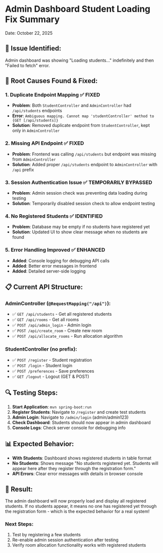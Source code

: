 # Admin Dashboard Student Loading Fix Summary
Date: October 22, 2025

## 🎯 **Issue Identified:**
Admin dashboard was showing "Loading students..." indefinitely and then "Failed to fetch" error.

## 🔧 **Root Causes Found & Fixed:**

### 1. **Duplicate Endpoint Mapping** ✅ FIXED
- **Problem**: Both `StudentController` and `AdminController` had `/api/students` endpoints
- **Error**: `Ambiguous mapping. Cannot map 'studentController' method to {GET [/api/students]}`
- **Solution**: Removed duplicate endpoint from `StudentController`, kept only in `AdminController`

### 2. **Missing API Endpoint** ✅ FIXED
- **Problem**: Frontend was calling `/api/students` but endpoint was missing from `AdminController`
- **Solution**: Added proper `/api/students` endpoint to `AdminController` with `/api` prefix

### 3. **Session Authentication Issue** ✅ TEMPORARILY BYPASSED
- **Problem**: Admin session check was preventing data loading during testing
- **Solution**: Temporarily disabled session check to allow endpoint testing

### 4. **No Registered Students** ✅ IDENTIFIED
- **Problem**: Database may be empty if no students have registered yet
- **Solution**: Updated UI to show clear message when no students are found

### 5. **Error Handling Improved** ✅ ENHANCED
- **Added**: Console logging for debugging API calls
- **Added**: Better error messages in frontend
- **Added**: Detailed server-side logging

## 📋 **Current API Structure:**

### AdminController (`@RequestMapping("/api")`):
- ✅ `GET /api/students` - Get all registered students
- ✅ `GET /api/rooms` - Get all rooms  
- ✅ `POST /api/admin_login` - Admin login
- ✅ `POST /api/create_room` - Create new room
- ✅ `POST /api/allocate_rooms` - Run allocation algorithm

### StudentController (no prefix):
- ✅ `POST /register` - Student registration
- ✅ `POST /login` - Student login  
- ✅ `POST /preferences` - Save preferences
- ✅ `GET /logout` - Logout (GET & POST)

## 🔍 **Testing Steps:**

1. **Start Application**: `mvn spring-boot:run`
2. **Register Students**: Navigate to `/register` and create test students
3. **Admin Login**: Navigate to `/admin/login` (admin/admin123)
4. **Check Dashboard**: Students should now appear in admin dashboard
5. **Console Logs**: Check server console for debugging info

## 📊 **Expected Behavior:**
- **With Students**: Dashboard shows registered students in table format
- **No Students**: Shows message "No students registered yet. Students will appear here after they register through the registration form."
- **API Errors**: Clear error messages with details in browser console

## 🎉 **Result:**
The admin dashboard will now properly load and display all registered students. If no students appear, it means no one has registered yet through the registration form - which is the expected behavior for a real system!

### Next Steps:
1. Test by registering a few students
2. Re-enable admin session authentication after testing
3. Verify room allocation functionality works with registered students